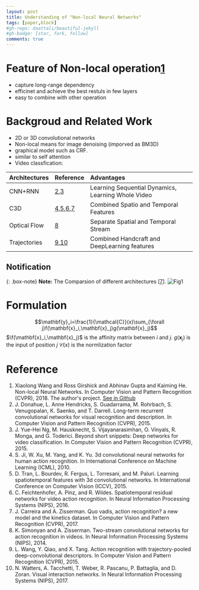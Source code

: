 ```yaml
---
layout: post
title: Understanding of "Non-local Neural Networks"
tags: [paper,block]
#gh-repo: daattali/beautiful-jekyll
#gh-badge: [star, fork, follow]
comments: true
---
```


# Feature of Non-local operation[1](#1)
- capture long-range dependency
- efficinet and achieve the best restuls in few layers
- easy to combine with other operation

# Backgroud and Related Work
- 2D or 3D convolutional networks
- Non-local means for image denoising (imporved as BM3D)
- graphical model such as CRF.
- similar to self attention
- Video classfication:

| Architectures | Reference | Advantages |
| :------ |:--- | :--- |
| CNN+RNN | [2](#2),[3](#3) | Learning Sequential Dynamics, Learning Whole Video  |
| C3D | [4](#4),[5](#5),[6](#6),[7](#7) | Combined Spatio and Temporal Features |
| Optical Flow | [8](#8) | Separate Spatial and Temporal Stream|
| Trajectories | [9](#9),[10](#10) | Combined Handcraft and DeepLearning features |
## Notification
{: .box-note}
**Note:** The Comparsion of different architectures [[7](#7)].
![Fig1](https://github.com/Issory/issory.github.io/blob/master/img/2019-05-17-PaperReading-01/Fig1.jpg?raw=true)

# Formulation
$$\mathbf{y}_i=\frac{1}{\mathcal{C}}(x)\sum_{\forall j}f(\mathbf{x}_i,\mathbf{x}_j)g(\mathbf{x}_j)$$
$\f(\mathbf{x}_i,\mathbf{x}_j)$ is the affinity matrix between $i$ and $j$.
$g(\mathbf{x}_j)$ is the input of position $j$
$\mathcal{C}(x)$ is the normlization factor

# Reference
1. <span id="1">Xiaolong Wang and Ross Girshick and Abhinav Gupta and Kaiming He. Non-local Neural Networks. In Computer Vision and Pattern Recognition (CVPR), 2018.</span>
The author's project. [See in Github](https://github.com/facebookresearch/video-nonlocal-net) 
2. <span id="2">J. Donahue, L. Anne Hendricks, S. Guadarrama, M. Rohrbach, S. Venugopalan, K. Saenko, and T. Darrell. Long-term recurrent convolutional networks for visual recognition and description. In Computer Vision and Pattern Recognition (CVPR), 2015.</span>
3. <span id="3">J. Yue-Hei Ng, M. Hausknecht, S. Vijayanarasimhan, O. Vinyals, R. Monga, and G. Toderici. Beyond short snippets: Deep networks for video classification. In Computer Vision and Pattern Recognition (CVPR), 2015.</span>
4. <span id="4">S. Ji, W. Xu, M. Yang, and K. Yu. 3d convolutional neural networks for human action recognition. In International Conference on Machine Learning (ICML), 2010.</span>
5. <span id="5">D. Tran, L. Bourdev, R. Fergus, L. Torresani, and M. Paluri. Learning spatiotemporal features with 3d convolutional networks. In International Conference on Computer Vision (ICCV), 2015.</span>
6. <span id="6">C. Feichtenhofer, A. Pinz, and R. Wildes. Spatiotemporal residual networks for video action recognition. In Neural Information Processing Systems (NIPS), 2016.</span>
7. <span id="7">J. Carreira and A. Zisserman. Quo vadis, action recognition? a new model and the kinetics dataset. In Computer Vision and Pattern Recognition (CVPR), 2017.</span>
8. <span id="8">K. Simonyan and A. Zisserman. Two-stream convolutional networks for action recognition in videos. In Neural Information Processing Systems (NIPS), 2014.</span>
9. <span id="9">L. Wang, Y. Qiao, and X. Tang. Action recognition with trajectory-pooled deep-convolutional descriptors. In Computer Vision and Pattern Recognition (CVPR), 2015.</span>
10. <span id="10"> N. Watters, A. Tacchetti, T. Weber, R. Pascanu, P. Battaglia, and D. Zoran. Visual interaction networks. In Neural Information Processing Systems (NIPS), 2017.</span>

